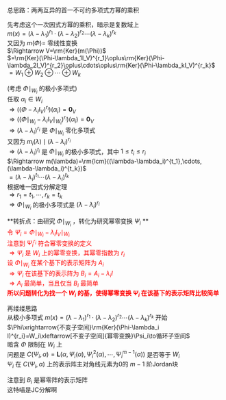 总思路：两两互异的首一不可约多项式方幂的乘积    
    
先考虑这个一次因式方幂的乘积，暗示是复数域上    
 $m(x)=(\lambda-\lambda_1)^{r_1}\cdot(\lambda-\lambda_2)^{r_2}\cdots(\lambda-\lambda_k)^{r_k}$     
又因为 $m(\Phi)=$ 零线性变换    
 $\Rightarrow V=\rm{Ker}(m(\Phi))$     
 $=\rm{Ker}(\Phi-\lambda_1I_V)^{r_1}\oplus\rm{Ker}(\Phi-\lambda_2I_V)^{r_2}\oplus\cdots\oplus\rm{Ker}(\Phi-\lambda_kI_V)^{r_k}$     
 $=W_1\oplus W_2\oplus\cdots\oplus W_k$     
    
(考虑 $\Phi\mid_{W_i}$ 的极小多项式)    
任取 $\alpha_i\in W_i$     
 $\Rightarrow((\Phi-\lambda_iI_V)^{r_i})(\alpha_i)=\mathbf0_V$     
 $\Rightarrow((\Phi\mid_{W_i}-\lambda_iI_V\mid_{W_i})^{r_i})(\alpha_i)=\mathbf0_V$     
 $\Rightarrow(\lambda-\lambda_i)^{r_i}$ 是 $\Phi\mid_{W_i}$ 零化多项式    
又因为 $m_i(\lambda)\mid(\lambda-\lambda_i)^{r_i}$     
 $\Rightarrow(\lambda-\lambda_i)^{t_i}$ 是 $\Phi\mid_{W_i}$ 的极小多项式，其中 $1\le t_i\le r_i$     
 $\Rightarrow m(\lambda)=\rm{lcm}((\lambda-\lambda_i)^{t_1},\cdots,(\lambda-\lambda_i)^{t_k})$     
 $=(\lambda-\lambda_i)^{t_1}\cdots(\lambda-\lambda_i)^{t_k}$     
根据唯一因式分解定理    
 $\Rightarrow r_1=t_1,\cdots,r_k=t_k$     
 $\Rightarrow\Phi\mid_{W_i}$ 的极小多项式是 $(\lambda-\lambda_i)^{r_i}$     
    
**转折点：由研究 $\Phi\mid_{W_i}$ ，转化为研究幂零变换 $\Psi_i$ **    
<font color=red>令 $\Psi_i=\Phi\mid_{W_i}-\lambda_iI_V\mid_{W_i}$     
注意到 $\Psi_i^{r_i}$ 符合幂零变换的定义    
 $\Rightarrow\Psi_i$ 是 $W_i$ 上的幂零变换，其幂零指数为 $r_i$     
设 $\Phi\mid_{W_i}$ 在某个基下的表示矩阵为 $A_i$     
 $\Rightarrow\Psi_i$ 在该基下的表示阵为 $B_i=A_i-\lambda_i I$     
 $\Rightarrow A_i$ 最简单，当且仅当 $B_i$ 最简单    
**所以问题转化为找一个 $W_i$ 的基，使得幂零变换 $\Psi_i$ 在该基下的表示矩阵比较简单**</font>    
    
再缕缕思路    
从极小多项式 $m(x)=(\lambda-\lambda_1)^{r_1}\cdot(\lambda-\lambda_2)^{r_2}\cdots(\lambda-\lambda_k)^{r_k}$ 开始    
 $\Phi\xrightarrow{不变子空间}\rm{Ker}(\Phi-\lambda_i I)^{r_i}=W_i\xleftarrow[不变子空间]{幂零变换}\Psi_i\to循环子空间$     
暗含 $\Phi$ 限制在 $W_i$ 上    
问题是 $C(\Psi_i,\alpha)=\mathbf L(\alpha,\Psi_i(\alpha),\Psi_i^2(\alpha),\cdots,\Psi_i^{m-1}(\alpha))$ 是否等于 $W_i$     
 $\Psi_i$ 在 $C(\Psi_i,\alpha)$ 上的表示阵主对角线元素为0的 $m-1$ 阶Jordan块    
    
注意到 $B_i$ 是幂零阵的表示矩阵    
这特喵是JC分解啊    

